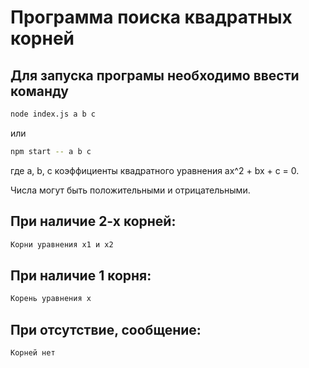 # Программа поиска квадратных корней

## Для запуска програмы необходимо ввести команду 

```bash
node index.js a b c
```
или

```bash
npm start -- a b c
```

где a, b, c коэффициенты квадратного уравнения ax^2 + bx + c = 0. 

Числа могут быть положительными и отрицательными.

## При наличие 2-х корней:

```bash
Корни уравнения x1 и x2
```

## При наличие 1 корня:

```bash
Корень уравнения х
```

## При отсутствие, сообщение:

```bash
Корней нет 
```